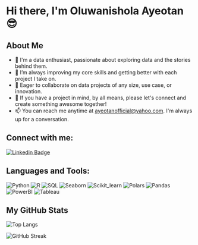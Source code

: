 # Hi there, I'm Oluwanishola Ayeotan 😎

## About Me
- 👀 I'm a data enthusiast, passionate about exploring data and the stories behind them. 
-  🌱  I’m always improving my core skills and getting better with each project I take on.
- 💞️ Eager to collaborate on data projects of any size, use case, or innovation.
-  🤝 If you have a project in mind, by all means, please let's connect and create something awesome together!
-  📫 You can reach me anytime at ayeotanofficial@yahoo.com. I'm always up for a conversation.


## Connect with me:
[![Linkedin Badge](https://img.shields.io/badge/-LinkedIn-blue?style=flat-square&logo=Linkedin&logoColor=white&link=https://www.linkedin.com/in/oluwanishola/)](https://www.linkedin.com/in/oluwanishola/)

## Languages and Tools:
![Python](https://img.shields.io/badge/-Python-black?style=flat-square&logo=python)
![R](https://img.shields.io/badge/-R-black?style=flat-square&logo=r)
![SQL](https://img.shields.io/badge/-SQL-black?style=flat-square&logo=mysql)
![Seaborn](https://img.shields.io/badge/-Seaborn-black?style=flat-square&logo=seaborn)
![Scikit_learn](https://img.shields.io/badge/-Scikit--learn-black?style=flat-square&logo=scikit-learn)
![Polars](https://img.shields.io/badge/-Polars-black?style=flat-square&logo=polars)
![Pandas](https://img.shields.io/badge/-Pandas-black?style=flat-square&logo=pandas)
![PowerBI](https://img.shields.io/badge/-Power%20BI-black?style=flat-square&logo=powerbi)
![Tableau](https://img.shields.io/badge/-Tableau-black?style=flat-square&logo=tableau)

## My GitHub Stats

![Top Langs](https://github-readme-stats.vercel.app/api/top-langs/?username=Shola-Ayeotan&layout=compact)

<!-- ![Your GitHub Stats](https://github-readme-stats.vercel.app/api?username=Shola-Ayeotan&show_icons=true) -->

![GitHub Streak](https://github-readme-streak-stats.herokuapp.com/?user=Shola-Ayeotan)



<!---
Shola-Ayeotan/Shola-Ayeotan is a ✨ special ✨ repository because its `README.md` (this file) appears on your GitHub profile.
You can click the Preview link to take a look at your changes.
--->
